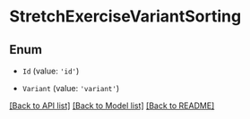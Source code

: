 # StretchExerciseVariantSorting

## Enum


* `Id` (value: `'id'`)

* `Variant` (value: `'variant'`)


[[Back to API list]](../README.md#documentation-for-api-endpoints) [[Back to Model list]](../README.md#documentation-for-models) [[Back to README]](../README.md)
